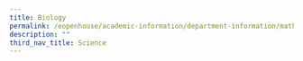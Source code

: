 ```yaml
---
title: Biology
permalink: /eopenhouse/academic-information/department-information/mathematics-n-science/science/biology/
description: ""
third_nav_title: Science
---
```

